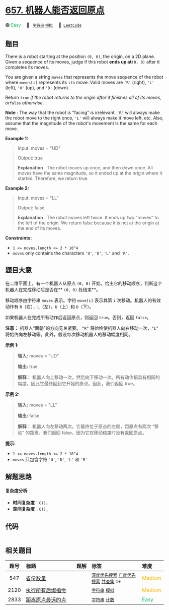 # [657. 机器人能否返回原点](https://leetcode.com/problems/robot-return-to-origin)

🟢 <font color=#15bd66>Easy</font>&emsp; 🔖&ensp; [`字符串`](/leetcode/outline/tag/string.md) [`模拟`](/leetcode/outline/tag/simulation.md)&emsp; 🔗&ensp;[`LeetCode`](https://leetcode.com/problems/robot-return-to-origin)


## 题目

There is a robot starting at the position `(0, 0)`, the origin, on a 2D plane.
Given a sequence of its moves, judge if this robot **ends up at**`(0, 0)`
after it completes its moves.

You are given a string `moves` that represents the move sequence of the robot
where `moves[i]` represents its `ith` move. Valid moves are `'R'` (right),
`'L'` (left), `'U'` (up), and `'D'` (down).

Return `true` _if the robot returns to the origin after it finishes all of its
moves, or_`false` _otherwise_.

**Note** : The way that the robot is "facing" is irrelevant. `'R'` will always
make the robot move to the right once, `'L'` will always make it move left,
etc. Also, assume that the magnitude of the robot's movement is the same for
each move.



**Example 1:**

> Input: moves = "UD"
> 
> Output: true
> 
> **Explanation** : The robot moves up once, and then down once. All moves have the same magnitude, so it ended up at the origin where it started. Therefore, we return true.

**Example 2:**

> Input: moves = "LL"
> 
> Output: false
> 
> **Explanation** : The robot moves left twice. It ends up two "moves" to the left of the origin. We return false because it is not at the origin at the end of its moves.

**Constraints:**

  * `1 <= moves.length <= 2 * 10^4`
  * `moves` only contains the characters `'U'`, `'D'`, `'L'` and `'R'`.


## 题目大意

在二维平面上，有一个机器人从原点 `(0, 0)` 开始。给出它的移动顺序，判断这个机器人在完成移动后是否在** `(0, 0)` 处结束**。

移动顺序由字符串 `moves` 表示。字符 `move[i]` 表示其第 `i` 次移动。机器人的有效动作有 `R`（右），`L`（左），`U`（上）和
`D`（下）。

如果机器人在完成所有动作后返回原点，则返回 `true`。否则，返回 `false`。

**注意：** 机器人“面朝”的方向无关紧要。 `“R”` 将始终使机器人向右移动一次，`“L”`
将始终向左移动等。此外，假设每次移动机器人的移动幅度相同。



**示例 1:**

> 
> 
> 
> 
> 
> **输入:** moves = "UD"
> 
> **输出:** true
> 
> **解释：** 机器人向上移动一次，然后向下移动一次。所有动作都具有相同的幅度，因此它最终回到它开始的原点。因此，我们返回 true。

**示例 2:**

> 
> 
> 
> 
> 
> **输入:** moves = "LL"
> 
> **输出:** false
> 
> **解释：** 机器人向左移动两次。它最终位于原点的左侧，距原点有两次 “移动” 的距离。我们返回 false，因为它在移动结束时没有返回原点。



**提示:**

  * `1 <= moves.length <= 2 * 10^4`
  * `moves` 只包含字符 `'U'`, `'D'`, `'L'` 和 `'R'`


## 解题思路

#### 复杂度分析

- **时间复杂度**：`O()`，
- **空间复杂度**：`O()`，

## 代码

```javascript

```

## 相关题目

<!-- prettier-ignore -->
| 题号 | 标题 | 题解 | 标签 | 难度 |
| :------: | :------ | :------: | :------ | :------ |
| 547 | [省份数量](https://leetcode.com/problems/number-of-provinces) |  |  [`深度优先搜索`](/leetcode/outline/tag/depth-first-search.md) [`广度优先搜索`](/leetcode/outline/tag/breadth-first-search.md) [`并查集`](/leetcode/outline/tag/union-find.md) `1+` | <font color=#ffb800>Medium</font> |
| 2120 | [执行所有后缀指令](https://leetcode.com/problems/execution-of-all-suffix-instructions-staying-in-a-grid) |  |  [`字符串`](/leetcode/outline/tag/string.md) [`模拟`](/leetcode/outline/tag/simulation.md) | <font color=#ffb800>Medium</font> |
| 2833 | [距离原点最远的点](https://leetcode.com/problems/furthest-point-from-origin) |  |  [`字符串`](/leetcode/outline/tag/string.md) [`计数`](/leetcode/outline/tag/counting.md) | <font color=#15bd66>Easy</font> |

<style>
.blue {
    background-color: #096dd9;
    padding: 0.25rem 0.5rem;
    margin: 0;
    font-size: 0.85em;
    border-radius: 3px;
    color: white;
    font-weight: 500;
}
table th:first-of-type { width: 10%; }
table th:nth-of-type(2) { width: 35%; }
table th:nth-of-type(3) { width: 10%; }
table th:nth-of-type(4) { width: 35%; }
table th:nth-of-type(5) { width: 10%; }
</style>
